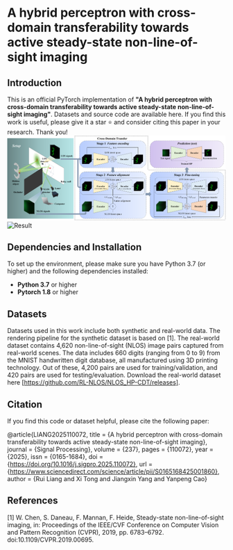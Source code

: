 # A hybrid perceptron with cross-domain transferability towards active steady-state non-line-of-sight imaging
## Introduction
This is an official PyTorch implementation of **"A hybrid perceptron with cross-domain transferability towards active steady-state non-line-of-sight imaging"**. Datasets and source code are available here. If you find this work is useful, please give it a star ⭐ and consider citing this paper in your research. Thank you!
![Overview](image.png)
![Result](result.png)

## Dependencies and Installation

To set up the environment, please make sure you have Python 3.7 (or higher) and the following dependencies installed:

- **Python 3.7** or higher
- **Pytorch 1.8** or higher

## Datasets
Datasets used in this work include both synthetic and real-world data. The rendering pipeline for the synthetic dataset is based on [1]. The real-world dataset contains 4,620 non-line-of-sight (NLOS) image pairs captured from real-world scenes. The data includes 660 digits (ranging from 0 to 9) from the MNIST handwritten digit database, all manufactured using 3D printing technology. Out of these, 4,200 pairs are used for training/validation, and 420 pairs are used for testing/evaluation. Download the real-world dataset here [https://github.com/RL-NLOS/NLOS_HP-CDT/releases].

## Citation
If you find this code or dataset helpful, please cite the following paper:

@article{LIANG2025110072,
title = {A hybrid perceptron with cross-domain transferability towards active steady-state non-line-of-sight imaging},
journal = {Signal Processing},
volume = {237},
pages = {110072},
year = {2025},
issn = {0165-1684},
doi = {https://doi.org/10.1016/j.sigpro.2025.110072},
url = {https://www.sciencedirect.com/science/article/pii/S0165168425001860},
author = {Rui Liang and Xi Tong and Jiangxin Yang and Yanpeng Cao}

## References
[1] W. Chen, S. Daneau, F. Mannan, F. Heide, Steady-state non-line-of-sight imaging, in: Proceedings of the IEEE/CVF Conference on Computer Vision and Pattern Recognition (CVPR), 2019, pp. 6783–6792. doi:10.1109/CVPR.2019.00695.
